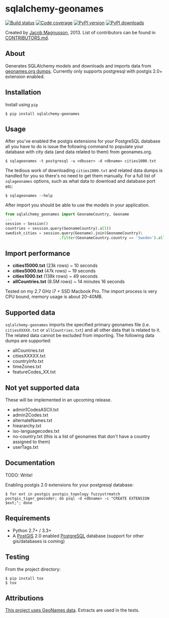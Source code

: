 # sqlalchemy-geonames

[![Build status](https://travis-ci.org/jmagnusson/sqlalchemy-geonames.png?branch=master)](http://travis-ci.org/#!/jmagnusson/sqlalchemy-geonames)
[![Code coverage](https://coveralls.io/repos/jmagnusson/sqlalchemy-geonames/badge.png?branch=master)](https://coveralls.io/r/jmagnusson/sqlalchemy-geonames)
[![PyPI version](https://pypip.in/v/sqlalchemy-geonames/badge.png)](https://pypi.python.org/pypi/sqlalchemy-geonames)
[![PyPI downloads](https://pypip.in/d/sqlalchemy-geonames/badge.png)](https://pypi.python.org/pypi/sqlalchemy-geonames)

Created by [Jacob Magnusson](https://twitter.com/pyjacob), 2013. List of contributors can be found in [CONTRIBUTORS.md](blob/master/CONTRIBUTING.md).


## About

Generates SQLAlchemy models and downloads and imports data from [geonames.org dumps](http://download.geonames.org/export/dump/). Currently only supports postgresql with postgis 2.0+ extension enabled.


## Installation

Install using `pip`

    $ pip install sqlalchemy-geonames


## Usage

After you've enabled the postgis extensions for your PostgreSQL database all you have to do is issue the following command to populate your database with city data (and data related to them) from geonames.org.

    $ sqlageonames -t postgresql -u <dbuser> -d <dbname> cities1000.txt

The tedious work of downloading `cities1000.txt` and related data dumps is handled for you so there's no need to get them manually.
For a full list of `sqlageonames` options, such as what data to download and database port etc:

    $ sqlageonames --help

After import you should be able to use the models in your application.

```python
from sqlalchemy_geonames import GeonameCountry, Geoname
...
session = Session()
countries = session.query(GeonameCountry).all()
swedish_cities = session.query(Geoname).join(GeonameCountry)\
                        .filter(GeonameCountry.country == 'Sweden').all()
```


## Import performance

* **cities15000.txt** (23k rows) ~ 10 seconds
* **cities5000.txt** (47k rows) ~ 19 seconds
* **cities1000.txt** (138k rows) ~ 49 seconds
* **allCountries.txt** (8.5M rows) ~ 14 minutes 16 seconds

Tested on my 2.7 GHz i7 + SSD Macbook Pro. The import process is very CPU bound, memory usage is about 20-40MB.


## Supported data

`sqlalchemy-geonames` imports the specified primary geonames file (i.e. `citiesXXXXX.txt` or `allCountries.txt`) and all other data that is related to it. The related data cannot be excluded from importing. The following data dumps are supported:

* allCountries.txt
* citiesXXXXX.txt
* countryInfo.txt
* timeZones.txt
* featureCodes_XX.txt


## Not yet supported data

These will be implemented in an upcoming release.

* admin1CodesASCII.txt
* admin2Codes.txt
* alternateNames.txt
* hieararchy.txt
* iso-languagecodes.txt
* no-country.txt (this is a list of geonames that don't have a country assigned to them)
* userTags.txt


## Documentation

TODO: Write!

Enabling postgis 2.0 extensions for your postgresql database:

    $ for ext in postgis postgis_topology fuzzystrmatch postgis_tiger_geocoder; do psql -d <dbname> -c "CREATE EXTENSION $ext;"; done


## Requirements

* Python 2.7+ / 3.3+
* A [PostGIS](http://postgis.net/) 2.0 enabled [PostgreSQL](http://www.postgresql.org/) database (support for other gis/databases is coming)


## Testing

From the project directory:

    $ pip install tox
    $ tox


## Attributions

[This project uses GeoNames data](http://www.geonames.org/). Extracts are used in the tests.
